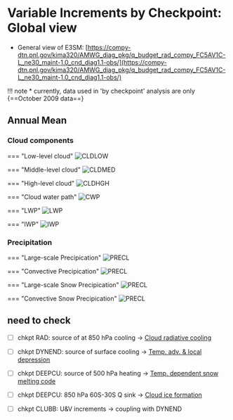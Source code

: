 # Variable Increments by Checkpoint: Global view

* General view of E3SM: [https://compy-dtn.pnl.gov/kima320/AMWG_diag_pkg/q_budget_rad_compy_FC5AV1C-L_ne30_maint-1.0_cnd_diag1.1-obs/](https://compy-dtn.pnl.gov/kima320/AMWG_diag_pkg/q_budget_rad_compy_FC5AV1C-L_ne30_maint-1.0_cnd_diag1.1-obs/)

!!! note
    * currently, data used in 'by checkpoint' analysis are only {==October 2009 data==}


## Annual Mean


### Cloud components
=== "Low-level cloud"
    ![CLDLOW](https://compy-dtn.pnl.gov/kima320/png_plot/Budget_Analysis/01_global/GLOBAL_CLDLOW.png)

=== "Middle-level cloud"
    ![CLDMED](https://compy-dtn.pnl.gov/kima320/png_plot/Budget_Analysis/01_global/GLOBAL_CLDMED.png)

=== "High-level cloud"
    ![CLDHGH](https://compy-dtn.pnl.gov/kima320/png_plot/Budget_Analysis/01_global/GLOBAL_CLDHGH.png)

=== "Cloud water path"
    ![CWP](https://compy-dtn.pnl.gov/kima320/png_plot/Budget_Analysis/01_global/GLOBAL_CWP.png)

=== "LWP"
    ![LWP](https://compy-dtn.pnl.gov/kima320/png_plot/Budget_Analysis/01_global/GLOBAL_LWP.png)

=== "IWP"
    ![IWP](https://compy-dtn.pnl.gov/kima320/png_plot/Budget_Analysis/01_global/GLOBAL_IWP.png)


### Precipitation
=== "Large-scale Precipication"
    ![PRECL](https://compy-dtn.pnl.gov/kima320/png_plot/Budget_Analysis/01_global/GLOBAL_PRECL.png)

=== "Convective Precipication"
    ![PRECL](https://compy-dtn.pnl.gov/kima320/png_plot/Budget_Analysis/01_global/GLOBAL_PRECC.png)

=== "Large-scale Snow Precipication"
    ![PRECL](https://compy-dtn.pnl.gov/kima320/png_plot/Budget_Analysis/01_global/GLOBAL_PRECSL.png)

=== "Convective Snow Precipication"
    ![PRECL](https://compy-dtn.pnl.gov/kima320/png_plot/Budget_Analysis/01_global/GLOBAL_PRECSC.png)




## need to check
   * [ ] chkpt RAD: source of at 850 hPa cooling → [Cloud radiative cooling](01_by_chkpt.md#rad)
   * [ ] chkpt DYNEND: source of surface cooling → [Temp. adv. & local depression](01_by_chkpt.md#dynend)
   * [ ] chkpt DEEPCU: source of 500 hPa heating → [Temp. dependent snow melting code](01_by_chkpt.md#deepcu)
   * [ ] chkpt DEEPCU: 850 hPa 60S-30S Q sink → [Cloud ice formation](01_by_chkpt.md#deepcu)
   * [ ] chkpt CLUBB: U&V increments → coupling with DYNEND





